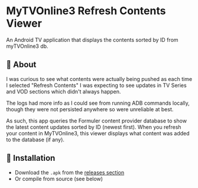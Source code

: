 # MyTVOnline3 Refresh Contents Viewer

An Android TV application that displays the contents sorted by ID from myTVOnline3 db.

## 📖 About

I was curious to see what contents were actually being pushed as each time I selected "Refresh Contents" I was expecting to see updates in TV Series and VOD sections which didn't always happen.

The logs had more info as I could see from running ADB commands locally, though they were not persisted anywhere so were unreliable at best.

As such, this app queries the Formuler content provider database to show the latest content updates sorted by ID (newest first). When you refresh your content in MyTVOnline3, this viewer displays what content was added to the database (if any).

## 🚀 Installation

- Download the `.apk` from the [releases section](https://github.com/pxbt-dev/mytvOnline3-refresh-contents-viewer/releases) 
- Or compile from source (see below)
